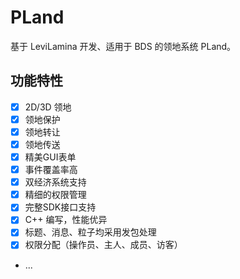 # PLand

基于 LeviLamina 开发、适用于 BDS 的领地系统 PLand。

## 功能特性

- [x] 2D/3D 领地
- [x] 领地保护
- [x] 领地转让
- [x] 领地传送
- [x] 精美GUI表单
- [x] 事件覆盖率高
- [x] 双经济系统支持
- [x] 精细的权限管理
- [x] 完整SDK接口支持
- [x] C++ 编写，性能优异
- [x] 标题、消息、粒子均采用发包处理
- [x] 权限分配（操作员、主人、成员、访客）
- ...
